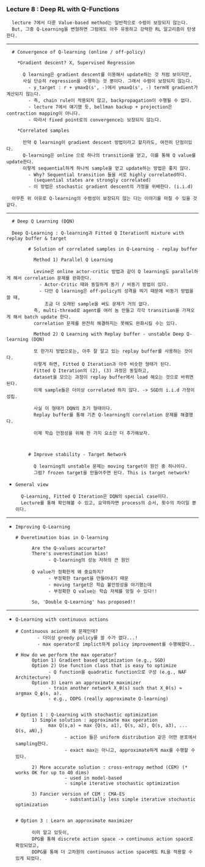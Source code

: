 ### Lecture 8 : Deep RL with Q-Functions 

      lecture 7에서 다룬 Value-based method는 일반적으로 수렴이 보장되지 않는다.
      But, 그중 Q-Learning을 변형하면 그럼에도 아주 유용하고 강력한 RL 알고리즘이 탄생한다. 

---
      
      # Convergence of Q-learning (online / off-policy)

        *Gradient descent? X, Supervised Regression
        
          Q learning은 gradient descent를 이용해서 update하는 것 처럼 보이지만, 
          사실 단순히 regression을 수행하는 것 뿐이다. 그래서 수렴이 보장되지 않는다. 
            - y_target : r + γmaxQ(s', -)에서 γmaxQ(s', -) term에 gradient가 계산되지 않는다.
            - 즉, chain rule이 적용되지 않고, backpropagation이 수행될 수 없다. 
            - lecture 7에서 얘기했 듯, bellman backup + projection은 contraction mapping이 아니다. 
            - 따라서 fixed point로의 convergence는 보장되지 않는다.

        *Correlated samples 
        
          만약 Q learning이 gradient descent 방법이라고 할지라도, 여전히 단점이있다.
          Q-learning은 online 으로 하나의 transition을 얻고, 이를 통해 Q value를 update한다.      
          이렇게 sequential하게 하나씩 sample을 얻고 update하는 방법은 좋지 않다.
            - Why? Sequential transition 들을 서로 highly correlated하다. 
              (sequential states are strongly correlated)
            - 이 방법은 stochastic gradient descent의 가정을 위배한다. (i.i.d)
    
      아무튼 위 이유로 Q-learning의 수렴성이 보장되지 않는 다는 이야기를 마칠 수 있을 것 같다.

---

      # Deep Q Learning (DQN)

      Deep Q-Learning : Q-learning과 Fitted Q Iteration의 mixture with replay buffer & target 
    
            # Solution of correlated samples in Q-Learning - replay buffer
      
              Method 1) Parallel Q Learning
              
              Levine은 online actor-critic 방법과 같이 Q learning도 parallel하게 해서 correlation 문제를 완화한다.
                - Actor-Critic 때와 동일하게 동기 / 비동기 방법이 있다.
                - 다만 Q learning은 off-policy의 성격을 띄기 때문에 비동기 방법을 쓸 때, 
                  조금 더 오래된 sample을 써도 문제가 거의 없다.           
              즉, multi-thread로 agent를 여러 놈 만들고 각각 transition을 가져오게 해서 batch update 한다. 
              correlation 문제를 완전히 해결하지는 못해도 완화시킬 수는 있다. 
      
              Method 2) Q Learning with Replay buffer - unstable Deep Q-learning (DQN)
              
              또 한가지 방법으로는, 아주 잘 알고 있는 replay buffer를 사용하는 것이다. 
              이렇게 하면, Fitted Q Iteration과 아주 비슷한 형태가 된다.
              Fitted Q Iteration의 (2), (3) 과정은 동일하고, 
              dataset을 모으는 과정이 replay buffer에서 load 해오는 것으로 바뀌면 된다. 
              이제 sample들은 더이상 correlated 하지 않다. -> SGD의 i.i.d 가정이 성립.
      
              사실 이 형태가 DQN의 초기 형태이다. 
              Replay buffer를 통해 기존 Q-learning의 correlation 문제를 해결했다.
              
              이제 학습 안정성을 위해 한 가지 요소만 더 추가해보자.
      
            
            
            # Improve stability - Target Network 
              
              Q learning의 unstable 문제는 moving target이 원인 중 하나이다.
              그럼? frozen target을 만들어주면 된다. This is target network!
        

- `General view `


        Q-Learning, Fitted Q Iteration은 DQN의 special case이다.
        Lecture를 통해 확인해볼 수 있고, 요약하자면 process의 순서, 횟수의 차이일 뿐이다.


---

- `Improving Q-Learning`


      # Overetimation bias in Q-learning

            Are the Q-values accurarte?
            There's overestimation bias!
                  - Q-learning의 성능 저하의 큰 원인

            Q value가 정확한게 왜 중요하지?
                  - 부정확한 target을 만들어내기 때문
                  - moving target은 학습 불안정성을 야기했는데
                  - 부정확한 Q value는 학습 자체를 망칠 수 있다!!
  
            So, 'Double Q-Learning' has proposed!!


---

- `Q-Learning with continuous actions`


      # Continuous acion이 왜 문제인데?
              - 더이상 greedy policy를 쓸 수가 없다...!
              - max operator로 implict하게 policy improvement를 수행해왔다..

      # How do we perform the max operator?
            Option 1) Gradient based optimization (e.g., SGD)
            Option 2) Use function class that is easy to optimize
                  - Q function을 quadratic function으로 구성 (e.g., NAF Architecture)
            Option 3) Learn an approximate maximizer
                  - train another network X_θ(s) such that X_θ(s) ≈ argmax Q_ϕ(s, a).
                  - e.g., DDPG (really approximate Q-learning)
                    
      
      # Option 1 : Q-Learning with stochastic optimization 
            1) Simple solution : approximate max operation
                  max Q(s,a) ≈ max {Q(s, a1), Q(s, a2), Q(s, a3), ... Q(s, aN),}
                        - action 들은 uniform distribution 같은 어떤 분포에서 sampling한다.
                        - exact max는 아니고, approximate하게 max를 수행할 수 있다. 

            2) More accurate solution : cross-entropy method (CEM) (* works OK for up to 40 dims)
                        - used in model-based
                        - simple iterative stochastic optimization
  
            3) Fancier version of CEM : CMA-ES
                        - substantially less simple iterative stochastic optimization 
  

      # Option 3 : Learn an approximate maximizer

            이미 알고 있듯이,
            DPG를 통해 discrete action space -> continuous action space로 확장되었고,
            DDPG를 통해 더 고차원의 continuous action space에도 RL을 적용할 수 있게 되었다.

  
  
            
                  


      
  
      
            
            
  

        

  

            

      
      
      
      
      

